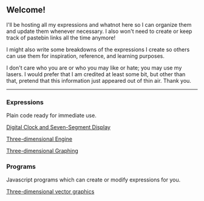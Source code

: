 ## Welcome!

I'll be hosting all my expressions and whatnot here so I can organize them and update them whenever necessary. I also won't need to create or keep track of pastebin links all the time anymore!

I might also write some breakdowns of the expressions I create so others can use them for inspiration, reference, and learning purposes.

I don't care who you are or who you may like or hate; you may use my lasers. I would prefer that I am credited at least some bit, but other than that, pretend that this information just appeared out of thin air. Thank you.

---

### Expressions

Plain code ready for immediate use.

[Digital Clock and Seven-Segment Display](digitalclock.md)

[Three-dimensional Engine](3dengine.md)

[Three-dimensional Graphing](3dgraphing.md)

### Programs

Javascript programs which can create or modify expressions for you.

[Three-dimensional vector graphics](vectorgraphics.md)
